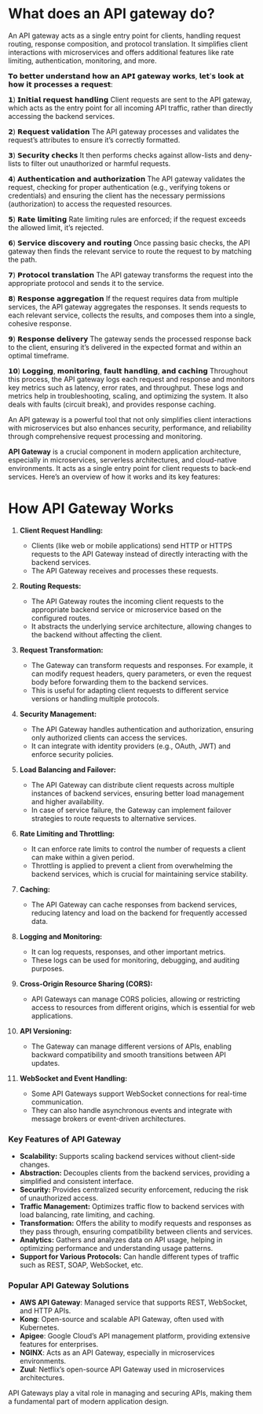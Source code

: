 # What does an API gateway do?

An API gateway acts as a single entry point for clients, handling request routing, response composition, and protocol translation. It simplifies client interactions with microservices and offers additional features like rate limiting, authentication, monitoring, and more.

𝗧𝗼 𝗯𝗲𝘁𝘁𝗲𝗿 𝘂𝗻𝗱𝗲𝗿𝘀𝘁𝗮𝗻𝗱 𝗵𝗼𝘄 𝗮𝗻 𝗔𝗣𝗜 𝗴𝗮𝘁𝗲𝘄𝗮𝘆 𝘄𝗼𝗿𝗸𝘀, 𝗹𝗲𝘁'𝘀 𝗹𝗼𝗼𝗸 𝗮𝘁 𝗵𝗼𝘄 𝗶𝘁 𝗽𝗿𝗼𝗰𝗲𝘀𝘀𝗲𝘀 𝗮 𝗿𝗲𝗾𝘂𝗲𝘀𝘁:

𝟭) 𝗜𝗻𝗶𝘁𝗶𝗮𝗹 𝗿𝗲𝗾𝘂𝗲𝘀𝘁 𝗵𝗮𝗻𝗱𝗹𝗶𝗻𝗴
Client requests are sent to the API gateway, which acts as the entry point for all incoming API traffic, rather than directly accessing the backend services.

𝟮) 𝗥𝗲𝗾𝘂𝗲𝘀𝘁 𝘃𝗮𝗹𝗶𝗱𝗮𝘁𝗶𝗼𝗻
The API gateway processes and validates the request’s attributes to ensure it’s correctly formatted.

𝟯) 𝗦𝗲𝗰𝘂𝗿𝗶𝘁𝘆 𝗰𝗵𝗲𝗰𝗸𝘀
It then performs checks against allow-lists and deny-lists to filter out unauthorized or harmful requests.

𝟰) 𝗔𝘂𝘁𝗵𝗲𝗻𝘁𝗶𝗰𝗮𝘁𝗶𝗼𝗻 𝗮𝗻𝗱 𝗮𝘂𝘁𝗵𝗼𝗿𝗶𝘇𝗮𝘁𝗶𝗼𝗻
The API gateway validates the request, checking for proper authentication (e.g., verifying tokens or credentials) and ensuring the client has the necessary permissions (authorization) to access the requested resources.

𝟱) 𝗥𝗮𝘁𝗲 𝗹𝗶𝗺𝗶𝘁𝗶𝗻𝗴
Rate limiting rules are enforced; if the request exceeds the allowed limit, it’s rejected.

𝟲) 𝗦𝗲𝗿𝘃𝗶𝗰𝗲 𝗱𝗶𝘀𝗰𝗼𝘃𝗲𝗿𝘆 𝗮𝗻𝗱 𝗿𝗼𝘂𝘁𝗶𝗻𝗴
Once passing basic checks, the API gateway then finds the relevant service to route the request to by matching the path.

𝟳) 𝗣𝗿𝗼𝘁𝗼𝗰𝗼𝗹 𝘁𝗿𝗮𝗻𝘀𝗹𝗮𝘁𝗶𝗼𝗻
The API gateway transforms the request into the appropriate protocol and sends it to the service.

𝟴) 𝗥𝗲𝘀𝗽𝗼𝗻𝘀𝗲 𝗮𝗴𝗴𝗿𝗲𝗴𝗮𝘁𝗶𝗼𝗻
If the request requires data from multiple services, the API gateway aggregates the responses. It sends requests to each relevant service, collects the results, and composes them into a single, cohesive response.

𝟵) 𝗥𝗲𝘀𝗽𝗼𝗻𝘀𝗲 𝗱𝗲𝗹𝗶𝘃𝗲𝗿𝘆
The gateway sends the processed response back to the client, ensuring it’s delivered in the expected format and within an optimal timeframe.

𝟭𝟬) 𝗟𝗼𝗴𝗴𝗶𝗻𝗴, 𝗺𝗼𝗻𝗶𝘁𝗼𝗿𝗶𝗻𝗴, 𝗳𝗮𝘂𝗹𝘁 𝗵𝗮𝗻𝗱𝗹𝗶𝗻𝗴, 𝗮𝗻𝗱 𝗰𝗮𝗰𝗵𝗶𝗻𝗴
Throughout this process, the API gateway logs each request and response and monitors key metrics such as latency, error rates, and throughput. These logs and metrics help in troubleshooting, scaling, and optimizing the system. It also deals with faults (circuit break), and provides response caching.

An API gateway is a powerful tool that not only simplifies client interactions with microservices but also enhances security, performance, and reliability through comprehensive request processing and monitoring.

**API Gateway** is a crucial component in modern application architecture, especially in microservices, serverless architectures, and cloud-native environments. It acts as a single entry point for client requests to back-end services. Here’s an overview of how it works and its key features:

# **How API Gateway Works**

1. **Client Request Handling:**
   - Clients (like web or mobile applications) send HTTP or HTTPS requests to the API Gateway instead of directly interacting with the backend services.
   - The API Gateway receives and processes these requests.

2. **Routing Requests:**
   - The API Gateway routes the incoming client requests to the appropriate backend service or microservice based on the configured routes.
   - It abstracts the underlying service architecture, allowing changes to the backend without affecting the client.

3. **Request Transformation:**
   - The Gateway can transform requests and responses. For example, it can modify request headers, query parameters, or even the request body before forwarding them to the backend services.
   - This is useful for adapting client requests to different service versions or handling multiple protocols.

4. **Security Management:**
   - The API Gateway handles authentication and authorization, ensuring only authorized clients can access the services.
   - It can integrate with identity providers (e.g., OAuth, JWT) and enforce security policies.

5. **Load Balancing and Failover:**
   - The API Gateway can distribute client requests across multiple instances of backend services, ensuring better load management and higher availability.
   - In case of service failure, the Gateway can implement failover strategies to route requests to alternative services.

6. **Rate Limiting and Throttling:**
   - It can enforce rate limits to control the number of requests a client can make within a given period.
   - Throttling is applied to prevent a client from overwhelming the backend services, which is crucial for maintaining service stability.

7. **Caching:**
   - The API Gateway can cache responses from backend services, reducing latency and load on the backend for frequently accessed data.

8. **Logging and Monitoring:**
   - It can log requests, responses, and other important metrics.
   - These logs can be used for monitoring, debugging, and auditing purposes.

9. **Cross-Origin Resource Sharing (CORS):**
   - API Gateways can manage CORS policies, allowing or restricting access to resources from different origins, which is essential for web applications.

10. **API Versioning:**
    - The Gateway can manage different versions of APIs, enabling backward compatibility and smooth transitions between API updates.

11. **WebSocket and Event Handling:**
    - Some API Gateways support WebSocket connections for real-time communication.
    - They can also handle asynchronous events and integrate with message brokers or event-driven architectures.

### **Key Features of API Gateway**

- **Scalability:** Supports scaling backend services without client-side changes.
- **Abstraction:** Decouples clients from the backend services, providing a simplified and consistent interface.
- **Security:** Provides centralized security enforcement, reducing the risk of unauthorized access.
- **Traffic Management:** Optimizes traffic flow to backend services with load balancing, rate limiting, and caching.
- **Transformation:** Offers the ability to modify requests and responses as they pass through, ensuring compatibility between clients and services.
- **Analytics:** Gathers and analyzes data on API usage, helping in optimizing performance and understanding usage patterns.
- **Support for Various Protocols:** Can handle different types of traffic such as REST, SOAP, WebSocket, etc.

### **Popular API Gateway Solutions**

- **AWS API Gateway**: Managed service that supports REST, WebSocket, and HTTP APIs.
- **Kong**: Open-source and scalable API Gateway, often used with Kubernetes.
- **Apigee**: Google Cloud’s API management platform, providing extensive features for enterprises.
- **NGINX**: Acts as an API Gateway, especially in microservices environments.
- **Zuul**: Netflix’s open-source API Gateway used in microservices architectures.

API Gateways play a vital role in managing and securing APIs, making them a fundamental part of modern application design.
